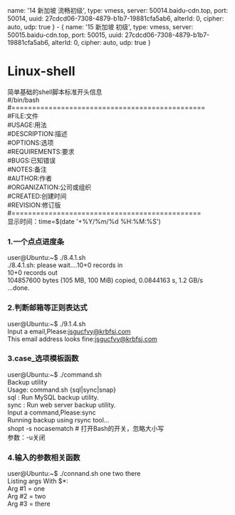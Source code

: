 name: '14 新加坡 流畅初级', type: vmess, server: 50014.baidu-cdn.top, port: 50014, uuid: 27cdcd06-7308-4879-b1b7-19881cfa5ab6, alterId: 0, cipher: auto, udp: true }
    - { name: '15 新加坡 初级', type: vmess, server: 50015.baidu-cdn.top, port: 50015, uuid: 27cdcd06-7308-4879-b1b7-19881cfa5ab6, alterId: 0, cipher: auto, udp: true }


# Linux-shell
简单基础的shell脚本标准开头信息<br/>
#/bin/bash<br/>
#===============================================<br/>
#FILE:文件<br/>
#USAGE:用法<br/>
#DESCRIPTION:描述<br/>
#OPTIONS:选项<br/>
#REQUIREMENTS:要求<br/>
#BUGS:已知错误<br/>
#NOTES:备注<br/>
#AUTHOR:作者<br/>
#ORGANIZATION:公司或组织<br/>
#CREATED:创建时间 <br/>
#REVISION:修订版<br/>
#==============================================<br/>
显示时间：time=$(date '+%Y/%m/%d %H:%M:%S')<br/>
### 1.一个点点进度条
user@Ubuntu:~$ ./8.4.1.sh <br/>
./8.4.1.sh: please wait....10+0 records in<br/>
10+0 records out<br/>
104857600 bytes (105 MB, 100 MiB) copied, 0.0844163 s, 1.2 GB/s<br/>
...done.<br/>
### 2.判断邮箱等正则表达式
user@Ubuntu:~$ ./9.1.4.sh <br/>
Input a email,Please:jsgucfvy@krbfsj.com<br/>
This email address looks fine:jsgucfvy@krbfsj.com<br/>
### 3.case_选项模板函数
user@Ubuntu:~$ ./command.sh<br/>
Backup utility<br/>
Usage: command.sh {sql|sync|snap}<br/>
    sql : Run MySQL backup utility.<br/>
    sync : Run web server backup utility.<br/>
Input a command,Please:sync<br/>
Running backup using rsync tool...<br/>
shopt -s nocasematch   # 打开Bash的开关，忽略大小写<br/>
参数：-u关闭<br/>

### 4.输入的参数相关函数
user@Ubuntu:~$ ./connand.sh one two there<br/>
Listing args With $*:<br/>
Arg #1 = one<br/>
Arg #2 = two<br/>
Arg #3 = there<br/>

